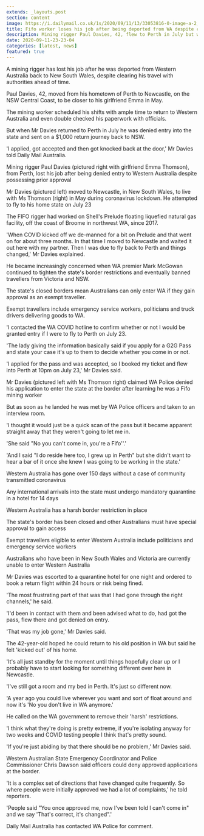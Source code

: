 ```yaml
---
extends: _layouts.post
section: content
image: https://i.dailymail.co.uk/1s/2020/09/11/13/33053816-0-image-a-2_1599826093384.jpg 
title: Fifo worker loses his job after being deported from WA despite clearing travel with authorities 
description: Mining rigger Paul Davies, 42, flew to Perth in July but was denied entry and sent on a $1000 return journey back to New South Wales. 
date: 2020-09-11-23-23-04 
categories: [latest, news] 
featured: true 
--- 
```

A mining rigger has lost his job after he was deported from Western Australia back to New South Wales, despite clearing his travel with authorities ahead of time.  

Paul Davies, 42, moved from his hometown of Perth to Newcastle, on the NSW Central Coast, to be closer to his girlfriend Emma in May.  

The mining worker scheduled his shifts with ample time to return to Western Australia and even double checked his paperwork with officials. 

But when Mr Davies returned to Perth in July he was denied entry into the state and sent on a $1,000 return journey back to NSW. 

'I applied, got accepted and then got knocked back at the door,' Mr Davies told Daily Mail Australia.  

Mining rigger Paul Davies (pictured right with girlfriend Emma Thomson), from Perth, lost his job after being denied entry to Western Australia despite possessing prior approval 

Mr Davies (pictured left) moved to Newcastle, in New South Wales, to live with Ms Thomson (right) in May during coronavirus lockdown. He attempted to fly to his home state on July 23 

The FIFO rigger had worked on Shell's Prelude floating liquefied natural gas facility, off the coast of Broome in northwest WA, since 2017. 

'When COVID kicked off we de-manned for a bit on Prelude and that went on for about three months. In that time I moved to Newcastle and waited it out here with my partner. Then I was due to fly back to Perth and things changed,' Mr Davies explained. 

He became increasingly concerned when WA premier Mark McGowan continued to tighten the state's border restrictions and eventually banned travellers from Victoria and NSW. 

The state's closed borders mean Australians can only enter WA if they gain approval as an exempt traveller. 

Exempt travellers include emergency service workers, politicians and truck drivers delivering goods to WA.   

'I contacted the WA COVID hotline to confirm whether or not I would be granted entry if I were to fly to Perth on July 23.

'The lady giving the information basically said if you apply for a G2G Pass and state your case it's up to them to decide whether you come in or not. 

'I applied for the pass and was accepted, so I booked my ticket and flew into Perth at 10pm on July 23,' Mr Davies said. 

Mr Davies (pictured left with Ms Thomson right) claimed WA Police denied his application to enter the state at the border after learning he was a Fifo mining worker 

But as soon as he landed he was met by WA Police officers and taken to an interview room.  

'I thought it would just be a quick scan of the pass but it became apparent straight away that they weren't going to let me in. 

'She said "No you can't come in, you're a Fifo''.'

'And I said "I do reside here too, I grew up in Perth" but she didn't want to hear a bar of it once she knew I was going to be working in the state.'

Western Australia has gone over 150 days without a case of community transmitted coronavirus 

Any international arrivals into the state must undergo mandatory quarantine in a hotel for 14 days 

Western Australia has a harsh border restriction in place 

The state's border has been closed and other Australians must have special approval to gain access 

Exempt travellers eligible to enter Western Australia include politicians and emergency service workers 

Australians who have been in New South Wales and Victoria are currently unable to enter Western Australia   

Mr Davies was escorted to a quarantine hotel for one night and ordered to book a return flight within 24 hours or risk being fined.  

'The most frustrating part of that was that I had gone through the right channels,' he said.

'I'd been in contact with them and been advised what to do, had got the pass, flew there and got denied on entry.

'That was my job gone,' Mr Davies said. 

The 42-year-old hoped he could return to his old position in WA but said he felt 'kicked out' of his home.

'It's all just standby for the moment until things hopefully clear up or I probably have to start looking for something different over here in Newcastle. 

'I've still got a room and my bed in Perth. It's just so different now. 

'A year ago you could live wherever you want and sort of float around and now it's 'No you don't live in WA anymore.' 

He called on the WA government to remove their 'harsh' restrictions.    

'I think what they're doing is pretty extreme, if you're isolating anyway for two weeks and COVID testing people I think that's pretty sound. 

'If you're just abiding by that there should be no problem,' Mr Davies said. 

Western Australian State Emergency Coordinator and Police Commissioner Chris Dawson said officers could deny approved applications at the border.  

'It is a complex set of directions that have changed quite frequently. So where people were initially approved we had a lot of complaints,' he told reporters. 

'People said "You once approved me, now I've been told I can't come in" and we say 'That's correct, it's changed".' 

Daily Mail Australia has contacted WA Police for comment.  

